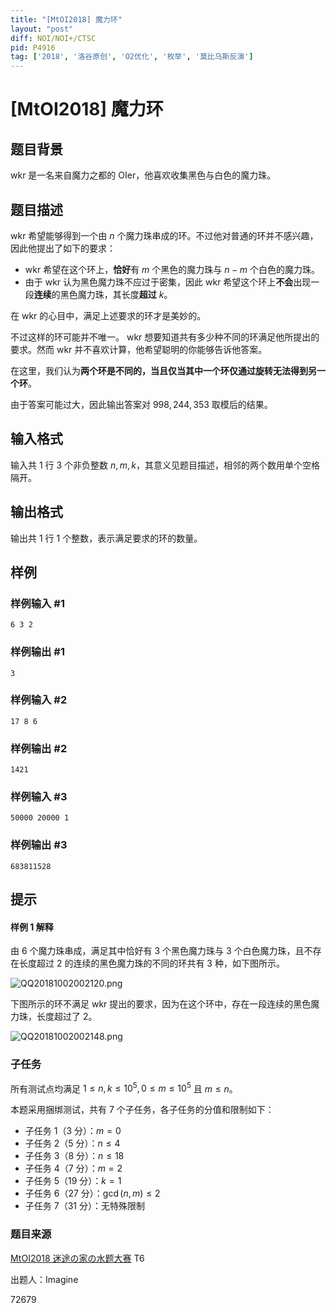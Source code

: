 ```yaml
---
title: "[MtOI2018] 魔力环"
layout: "post"
diff: NOI/NOI+/CTSC
pid: P4916
tag: ['2018', '洛谷原创', 'O2优化', '枚举', '莫比乌斯反演']
---
```

# [MtOI2018] 魔力环
## 题目背景

wkr 是一名来自魔力之都的 OIer，他喜欢收集黑色与白色的魔力珠。
## 题目描述

wkr 希望能够得到一个由 $n$ 个魔力珠串成的环。不过他对普通的环并不感兴趣，因此他提出了如下的要求：

- wkr 希望在这个环上，**恰好**有 $m$ 个黑色的魔力珠与 $n - m$ 个白色的魔力珠。
- 由于 wkr 认为黑色魔力珠不应过于密集，因此 wkr 希望这个环上**不会**出现一段**连续**的黑色魔力珠，其长度**超过** $k$。

在 wkr 的心目中，满足上述要求的环才是美妙的。

不过这样的环可能并不唯一。 wkr 想要知道共有多少种不同的环满足他所提出的要求。然而 wkr 并不喜欢计算，他希望聪明的你能够告诉他答案。

在这里，我们认为**两个环是不同的，当且仅当其中一个环仅通过旋转无法得到另一个环**。

由于答案可能过大，因此输出答案对 $998, 244, 353$ 取模后的结果。
## 输入格式

输入共 $1$ 行 $3$ 个非负整数 $n, m, k$，其意义见题目描述，相邻的两个数用单个空格隔开。
## 输出格式

输出共 $1$ 行 $1$ 个整数，表示满足要求的环的数量。
## 样例

### 样例输入 #1
```
6 3 2

```
### 样例输出 #1
```
3

```
### 样例输入 #2
```
17 8 6

```
### 样例输出 #2
```
1421

```
### 样例输入 #3
```
50000 20000 1

```
### 样例输出 #3
```
683811528

```
## 提示

#### 样例 $1$ 解释

由 $6$ 个魔力珠串成，满足其中恰好有 $3$ 个黑色魔力珠与 $3$ 个白色魔力珠，且不存在长度超过 $2$ 的连续的黑色魔力珠的不同的环共有 $3$ 种，如下图所示。

![QQ20181002002120.png](https://www.z4a.net/images/2018/10/02/QQ20181002002120.png)

下图所示的环不满足 wkr 提出的要求，因为在这个环中，存在一段连续的黑色魔力珠，长度超过了 $2$。

![QQ20181002002148.png](https://www.z4a.net/images/2018/10/02/QQ20181002002148.png)

### 子任务

所有测试点均满足 $1 \leq n, k \leq 10^5, 0 \leq m \leq 10^5$ 且 $m \leq n$。

本题采用捆绑测试，共有 $7$ 个子任务，各子任务的分值和限制如下：

- 子任务 1（3 分）：$m = 0$
- 子任务 2（5 分）：$n \leq 4$
- 子任务 3（8 分）：$n \leq 18$
- 子任务 4（7 分）：$m = 2$
- 子任务 5（19 分）：$k = 1$
- 子任务 6（27 分）：$\gcd(n,m) \leq 2$
- 子任务 7（31 分）：无特殊限制

### 题目来源

[MtOI2018 迷途の家の水题大赛](https://www.luogu.org/contest/11260) T6

出题人：Imagine

72679
